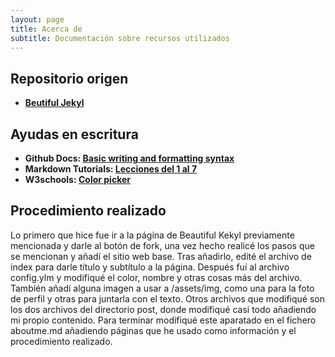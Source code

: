 ```yaml
---
layout: page
title: Acerca de
subtitle: Documentación sobre recursos utilizados
---
```


## Repositorio origen
- **[Beutiful Jekyl](https://github.com/daattali/beautiful-jekyll)**

## Ayudas en escritura
- **Github Docs: [Basic writing and formatting syntax](https://docs.github.com/es/get-started/writing-on-github/getting-started-with-writing-and-formatting-on-github/basic-writing-and-formatting-syntax)**
- **Markdown Tutorials: [Lecciones del 1 al 7](https://www.markdowntutorial.com/lesson/7/)**
- **W3schools: [Color picker](https://www.w3schools.com/colors/colors_picker.asp)**

## Procedimiento realizado
Lo primero que hice fue ir a la página de Beautiful Kekyl previamente mencionada y darle al botón de fork, una vez hecho realicé los pasos que se mencionan y añadí el sitio web base. Tras añadirlo, edité el archivo de index para darle título y subtítulo a la página. Después fuí al archivo config.ylm y modifiqué el color, nombre y otras cosas más del archivo. También añadí alguna imagen a usar a /assets/img, como una para la foto de perfil y otras para juntarla con el texto. Otros archivos que modifiqué son los dos archivos del directorio post, donde modifiqué casi todo añadiendo mi propio contenido. Para terminar modifiqué este aparatado en el fichero aboutme.md añadiendo páginas que he usado como información y el procedimiento realizado.
